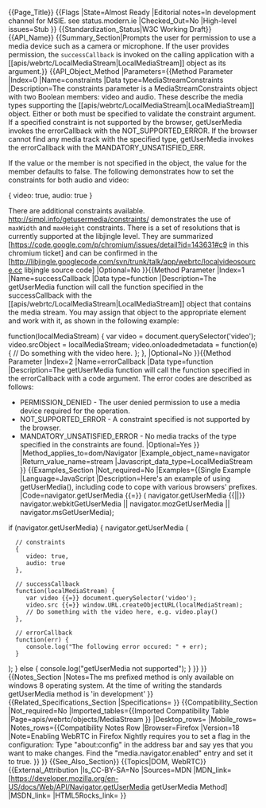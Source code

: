{{Page_Title}}
{{Flags
|State=Almost Ready
|Editorial notes=In development channel for MSIE.
see status.modern.ie
|Checked_Out=No
|High-level issues=Stub
}}
{{Standardization_Status|W3C Working Draft}}
{{API_Name}}
{{Summary_Section|Prompts the user for permission to use a media device such as a camera or microphone. If the user provides permission, the <code>successCallback</code> is invoked on the calling application with a [[apis/webrtc/LocalMediaStream|LocalMediaStream]] object as its argument.}}
{{API_Object_Method
|Parameters={{Method Parameter
|Index=0
|Name=constraints
|Data type=MediaStreamConstraints
|Description=The constraints parameter is a MediaStreamConstraints object with two Boolean members: video and audio. These describe the media types supporting the [[apis/webrtc/LocalMediaStream|LocalMediaStream]] object. Either or both must be specified to validate the constraint argument. If a specified constraint is not supported by the browser, getUserMedia invokes the errorCallback with the NOT_SUPPORTED_ERROR. If the browser cannot find any media track with the specified type, getUserMedia invokes the errorCallback with the MANDATORY_UNSATISFIED_ERR.

If the value or the member is not specified in the object, the value for the member defaults to false. The following demonstrates how to set the constraints for both audio and video:

 { video: true, audio: true }

There are additional constraints available. http://simpl.info/getusermedia/constraints/ demonstrates the use of <code>maxWidth</code> and <code>maxHeight</code> constraints. There is a set of resolutions that is currently supported at the libjingle level. They are summarized [https://code.google.com/p/chromium/issues/detail?id=143631#c9 in this chromium ticket] and can be confirmed in the [http://libjingle.googlecode.com/svn/trunk/talk/app/webrtc/localvideosource.cc libjingle source code]
|Optional=No
}}{{Method Parameter
|Index=1
|Name=successCallback
|Data type=function
|Description=The getUserMedia function will call the function specified in the successCallback with the [[apis/webrtc/LocalMediaStream|LocalMediaStream]] object that contains the media stream. You may assign that object to the appropriate element and work with it, as shown in the following example:

 function(localMediaStream) {
    var video = document.querySelector('video');
    video.srcObject = localMediaStream;
    video.onloadedmetadata = function(e) {
       // Do something with the video here.
    };
 },
|Optional=No
}}{{Method Parameter
|Index=2
|Name=errorCallback
|Data type=function
|Description=The getUserMedia function will call the function specified in the errorCallback with a code argument. The error codes are described as follows:

* PERMISSION_DENIED - The user denied permission to use a media device required for the operation.
* NOT_SUPPORTED_ERROR - A constraint specified is not supported by the browser. 
* MANDATORY_UNSATISFIED_ERROR - No media tracks of the type specified in the constraints are found.
|Optional=Yes
}}
|Method_applies_to=dom/Navigator
|Example_object_name=navigator
|Return_value_name=stream
|Javascript_data_type=LocalMediaStream
}}
{{Examples_Section
|Not_required=No
|Examples={{Single Example
|Language=JavaScript
|Description=Here's an example of using getUserMedia(), including code to cope with various browsers' prefixes.
|Code=navigator.getUserMedia {{=}} ( navigator.getUserMedia {{||}}
                       navigator.webkitGetUserMedia ||
                       navigator.mozGetUserMedia ||
                       navigator.msGetUserMedia);

if (navigator.getUserMedia) {
   navigator.getUserMedia (

      // constraints
      {
         video: true,
         audio: true
      },

      // successCallback
      function(localMediaStream) {
         var video {{=}} document.querySelector('video');
         video.src {{=}} window.URL.createObjectURL(localMediaStream);
         // Do something with the video here, e.g. video.play()
      },

      // errorCallback
      function(err) {
         console.log("The following error occured: " + err);
      }
   );
} else {
   console.log("getUserMedia not supported");
}
}}
}}
{{Notes_Section
|Notes=The ms prefixed method is only available on windows 8 operating system. At the time of writing the standards getUserMedia method is 'in development'
}}
{{Related_Specifications_Section
|Specifications=
}}
{{Compatibility_Section
|Not_required=No
|Imported_tables={{Imported Compatibility Table
|Page=apis/webrtc/objects/MediaStream
}}
|Desktop_rows=
|Mobile_rows=
|Notes_rows={{Compatibility Notes Row
|Browser=Firefox
|Version=18
|Note=Enabling WebRTC in Firefox Nightly requires you to set a flag in the configuration: Type "about:config" in the address bar and say yes that you want to make changes. Find the "media.navigator.enabled" entry and set it to true.
}}
}}
{{See_Also_Section}}
{{Topics|DOM, WebRTC}}
{{External_Attribution
|Is_CC-BY-SA=No
|Sources=MDN
|MDN_link=[https://developer.mozilla.org/en-US/docs/Web/API/Navigator.getUserMedia getUserMedia Method]
|MSDN_link=
|HTML5Rocks_link=
}}